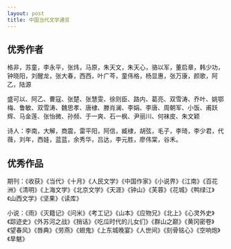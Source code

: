 ```yaml
---
layout: post
title: 中国当代文学通览
---
```


## 优秀作者

格非，苏童，李永平，张炜，马原，朱天文，朱天心，骆以军，董启章，韩少功，钟晓阳，刘醒龙，张大春，西西，叶广芩，童伟格，杨显惠，张万康，颜歌，阿乙，陆源

盛可以、阿乙、曹寇、张楚、张慧雯、徐则臣、路内、葛亮、双雪涛、乔叶、姚鄂梅、鲁敏、双雪涛、魏思孝、唐棣、滕肖澜、李娟、李唐、周朝军、小饭、甫跃辉、马金莲、张怡微、孙频、于一爽、石一枫、尹丽川、何袜皮、朱文颖

诗人：李南，大解，商震，雷平阳，阿信，臧棣，胡弦，毛子，李琦，李少君，代薇，刘年，西娃，蓝蓝，余秀华，吕达，李元胜，廖伟棠，谷禾。

## 优秀作品

期刊：《收获》《当代》《十月》《人民文学》《中国作家》《小说界》《江南》《百花洲》《清明》《上海文学》《北京文学》《天涯》《钟山》《芙蓉》《花城》《鸭绿江》《山西文学》《坚果》《读库》

小说：《雨》《灭籍记》《问米》《考工记》《山本》《应物兄》《北上》《心灵外史》《踪迹史》《外苏河之战》《捎话》《吃瓜时代的儿女们》《群山之巅》《黄冈密卷》《望春风》《唇典》《劳燕》《翅鬼》《上东城晚宴》《人世间》《刻骨铭心》《空响炮》《旱魃》